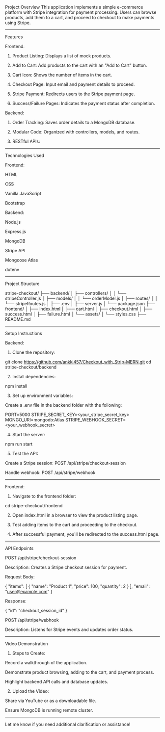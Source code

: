 Project Overview
This application implements a simple e-commerce platform with Stripe integration for payment processing. 
Users can browse products, add them to a cart, and proceed to checkout to make payments using Stripe.


---

Features

Frontend:

1. Product Listing: Displays a list of mock products.


2. Add to Cart: Add products to the cart with an "Add to Cart" button.


3. Cart Icon: Shows the number of items in the cart.


4. Checkout Page: Input email and payment details to proceed.


5. Stripe Payment: Redirects users to the Stripe payment page.


6. Success/Failure Pages: Indicates the payment status after completion.



Backend:

1. Order Tracking: Saves order details to a MongoDB database.


2. Modular Code: Organized with controllers, models, and routes.


3. RESTful APIs:

---

Technologies Used

Frontend:

HTML

CSS

Vanilla JavaScript

Bootstrap


Backend:

Node.js

Express.js

MongoDB

Stripe API

Mongoose Atlas

dotenv



---

Project Structure

stripe-checkout/
├── backend/
│   ├── controllers/
│   │   └── stripeController.js
│   ├── models/
│   │   └── orderModel.js
│   ├── routes/
│   │   └── stripeRoutes.js
│   ├── .env
│   ├── server.js
│   └── package.json
├── frontend/
│   ├── index.html
│   ├── cart.html
│   ├── checkout.html
│   ├── success.html
│   ├── failure.html
│   └── assets/
│       └── styles.css
├── README.md


---

Setup Instructions

Backend:

1. Clone the repository:

git clone https://github.com/ankki457/Checkout_with_Strip-MERN.git
cd stripe-checkout/backend


2. Install dependencies:

npm install


3. Set up environment variables:

Create a .env file in the backend folder with the following:

PORT=5000
STRIPE_SECRET_KEY=<your_stripe_secret_key>
MONGO_URI=mongodb:Atlas
STRIPE_WEBHOOK_SECRET=<your_webhook_secret>



4. Start the server:

npm run start


5. Test the API:

Create a Stripe session: POST /api/stripe/checkout-session

Handle webhook: POST /api/stripe/webhook





---

Frontend:

1. Navigate to the frontend folder:

cd stripe-checkout/frontend


2. Open index.html in a browser to view the product listing page.


3. Test adding items to the cart and proceeding to the checkout.


4. After successful payment, you'll be redirected to the success.html page.




---

API Endpoints

POST /api/stripe/checkout-session

Description: Creates a Stripe checkout session for payment.

Request Body:

{
  "items": [
    { "name": "Product 1", "price": 100, "quantity": 2 }
  ],
  "email": "user@example.com"
}

Response:

{
  "id": "checkout_session_id"
}


POST /api/stripe/webhook

Description: Listens for Stripe events and updates order status.


---

Video Demonstration

1. Steps to Create:

Record a walkthrough of the application.

Demonstrate product browsing, adding to the cart, and payment process.

Highlight backend API calls and database updates.



2. Upload the Video:

Share via YouTube or as a downloadable file.


Ensure MongoDB is running remote cluster.


---

Let me know if you need additional clarification or assistance!

